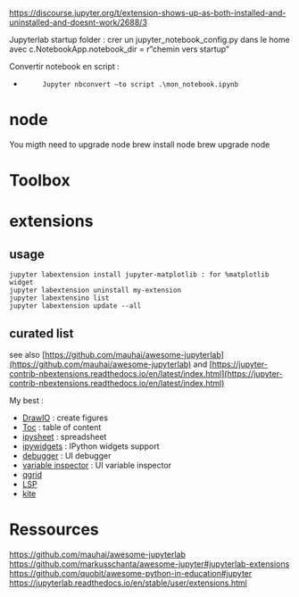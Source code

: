 




https://discourse.jupyter.org/t/extension-shows-up-as-both-installed-and-uninstalled-and-doesnt-work/2688/3


Jupyterlab startup folder
: crer un jupyter_notebook_config.py dans le home avec c.NotebookApp.notebook_dir = r”chemin vers startup”
 
Convertir notebook en script :
-          Jupyter nbconvert –to script .\mon_notebook.ipynb
 

# node
You migth need to upgrade node
brew install node
brew upgrade node


# Toolbox

# extensions
## usage
```
jupyter labextension install jupyter-matplotlib : for %matplotlib widget
jupyter labextension uninstall my-extension
jupyter labextensino list
jupyter labextension update --all
```

## curated list
see also [https://github.com/mauhai/awesome-jupyterlab](https://github.com/mauhai/awesome-jupyterlab) and [https://jupyter-contrib-nbextensions.readthedocs.io/en/latest/index.html](https://jupyter-contrib-nbextensions.readthedocs.io/en/latest/index.html)

My best : 
 - [DrawIO](https://github.com/QuantStack/jupyterlab-drawio) : create figures
 - [Toc](https://github.com/jupyterlab/jupyterlab-toc) : table of content
 - [ipysheet](https://github.com/QuantStack/ipysheet) : spreadsheet
 - [ipywidgets](https://github.com/jupyter-widgets/ipywidgets) : IPython widgets support
 - [debugger](https://github.com/jupyterlab/debugger) : UI debugger
 - [variable inspector](https://github.com/lckr/jupyterlab-variableInspector) : UI variable inspector
 - [qgrid](https://github.com/quantopian/qgrid)
 - [LSP](https://github.com/krassowski/jupyterlab-lsp)
 - [kite](https://github.com/kiteco/jupyterlab-kite)
 

# Ressources 
https://github.com/mauhai/awesome-jupyterlab
https://github.com/markusschanta/awesome-jupyter#jupyterlab-extensions
https://github.com/quobit/awesome-python-in-education#jupyter
https://jupyterlab.readthedocs.io/en/stable/user/extensions.html
